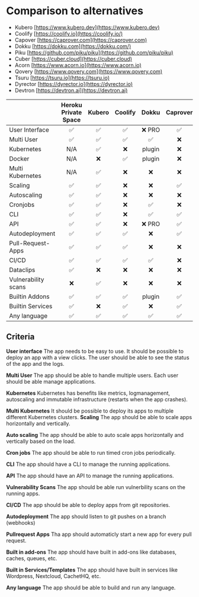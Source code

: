 # Comparison to alternatives

- Kubero [https://www.kubero.dev](https://www.kubero.dev)
- Coolify [https://coolify.io](https://coolify.io/)
- Capover [https://caprover.com](https://caprover.com)
- Dokku [https://dokku.com](https://dokku.com/)
- Piku [https://github.com/piku/piku](https://github.com/piku/piku)
- Cuber [https://cuber.cloud](https://cuber.cloud)
- Acorn [https://www.acorn.io](https://www.acorn.io)
- Qovery [https://www.qovery.com](https://www.qovery.com)
- Tsuru [https://tsuru.io](https://tsuru.io)
- Dyrector [https://dyrector.io](https://dyrector.io)
- Devtron [https://devtron.ai](https://devtron.ai)


|                     | Heroku Private Space | Kubero | Coolify | Dokku | Caprover | Piku       | Cuber | Acorn | Qovery | Tsuru | Dyrector | Devtron
|---------------------|:-------------------:|:------:|:-------:|:-----:|:--------:|:----------:|:-----:|:-----:|:------:|:-----:|:--------:|:------:|
| User Interface      | ✅                 | ✅      | ✅      | ❌ PRO| ✅       | ❌         | ❌    | ❌   | ✅     | ❌    | ✅       | ✅     |
| Multi User          | ✅                 | ✅      | ✅      | ✅    | ❌       | N/A         | N/A  | N/A  | ✅     | N/A   | ✅       | ✅     |
| Kubernetes          | N/A                | ✅      | ❌      | plugin| ❌       | ❌         | ✅    | ✅   | ✅     | ✅    | ✅       | ✅     |
| Docker              | N/A                | ❌      | ✅      | plugin| ❌       | ❌         | ✅    | ✅   |        |       | ✅       | ❌     |
| Multi Kubernetes    | N/A                | ✅      | ❌      | ❌    | ❌       | ❌         | ❌    | ❌   |        |       |          |        |
| Scaling             | ✅                 | ✅      | ❌      | ❌    | ✅       | vertically | ❌    | ❌   |        |       |          |        |
| Autoscaling         | ✅                 | ✅      | ❌      | ❌    | ❌       | ❌         | ❌    | ❌   |        |       |          |        |
| Cronjobs            | ✅                 | ✅      | ❌      | ✅    | ❌       | ✅         | ✅    | ✅   | ✅     | ❌    |          | ✅     |
| CLI                 | ✅                 | ✅      | ❌      | ✅    | ✅       | ✅         | ✅    | ✅   | ✅     | ✅    |          |        |
| API                 | ✅                 | ✅      | ❌      | ❌ PRO| ✅       | ❌         | ❌    | ✅   | ✅     | ✅    |          |        |
| Autodeployment      | ✅                 | ✅      | ✅      | ❌    | ✅       | ❌         | ❌    | ❌   |        |       |          |        |
| Pull-Request-Apps   | ✅                 | ✅      | ✅      | ❌    | ❌       | ❌         | ❌    | ❌   |        |       |          |        |
| CI/CD               | ✅                 | ✅      | ✅      | ✅    | ❌       | ✅         | ❌    | ❌   |        |       |          |        |
| Dataclips           | ✅                 | ❌      | ❌      | ❌    | ❌       | ❌         | ❌    | ❌   |        |       |          |        |
| Vulnerability scans | ❌                 | ✅      | ❌      | ❌    | ❌       | ❌         | ❌    | ❌   | ❌     | ❌    | ❌       | ✅     |
| Builtin Addons      | ✅                 | ✅      | ✅      | plugin| ✅       | ❌         | ❌    | ❌   |        |       | ❌       | ✅     |
| Builtin Services    | ✅                 | ❌      | ✅      | ❌    | ✅       | ❌         | ❌    | ❌   |        |       | ✅       | ❌     |
| Any language        | ✅                 | ✅      | ✅      | ✅    | ✅       | ✅         | ✅    | ✅   |        |       |          |        |

## Criteria
**User interface**
The app needs to be easy to use. It should be possible to deploy an app with a view clicks. The user should be able to see the status of the app and the logs.

**Multi User**
The app should be able to handle multiple users. Each user should be able manage applications.

**Kubernetes**
Kubernetes has benefits like metrics, logmanagement, autoscaling and immutable infrastructure (restarts when the app crashes).

**Multi Kubernetes**
It should be possible to deploy its apps to multiple different Kubernetes clusters.
**Scaling**
The app should be able to scale apps horizontally and vertically.

**Auto scaling**
The app should be able to auto scale apps horizontally and vertically based on the load.

**Cron jobs**
The app should be able to run timed cron jobs periodically.

**CLI**
The app should have a CLI to manage the running applications.

**API**
The app should have an API to manage the running applications.

**Vulnerability Scans**
The app should be able run vulnerbility scans on the running apps.

**CI/CD**
The app should be able to deploy apps from git repositories.

**Autodeployment**
The app should listen to git pushes on a branch (webhooks)

**Pullrequest Apps**
Tha app should automaticly start a new app for every pull request.

**Built in add-ons**
The app should have built in add-ons like databases, caches, queues, etc.

**Built in Services/Templates**
The app should have built in services like Wordpress, Nextcloud, CachetHQ, etc.

**Any language**
The app should be able to build and run any language.

